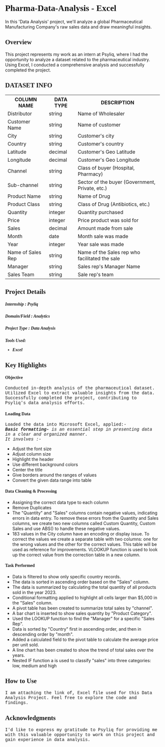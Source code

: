 <h1 style="font-family:verdana;">Pharma-Data-Analysis - Excel</h1> 
  <p>In this 'Data Analysis' project, we'll analyze a global Pharmaceutical     
     Manufacturing Company's raw sales data and draw meaningful insights.</p>
	
<h2 style="font-family:verdana;">Overview</h2>
  <p>This project represents my work as an intern at Psyliq, where I had the 
     opportunity to analyze a dataset related to the pharmaceutical industry. Using Excel, I conducted a 
     comprehensive analysis and successfully completed the project.</p>
	
<h2 style="font-family:verdana;">DATASET INFO</h2>
<div class="w3-container">
	<table class="w3-table-all w3-card-4">
		    <tr>
		      <th>COLUMN NAME</th>
		      <th>DATA TYPE</th>
		      <th>DESCRIPTION</th>
		    </tr>
		    <tr>
		      <td>Distributor</td>
		      <td>string</td>
		      <td>Name of Wholesaler</td>
		    </tr>
		    <tr>
		      <td>Customer Name</td>
		      <td>string</td>
		      <td>Name of customer</td>
		    </tr>
		    <tr>
		      <td>City</td>
		      <td>string</td>
		      <td>Customer's city</td>
		    </tr>
		    <tr>
		      <td>Country</td>
		      <td>string</td>
		      <td>Customer's country</td>
		    </tr>
		    <tr>
		        <td>Latitude</td>
		        <td>decimal</td>
		        <td>Customer's Geo Latitude</td>
		    </tr>
		    <tr>
		        <td>Longitude</td>
		        <td>decimal</td>
		        <td>Customer's Geo Longitude</td>
		    </tr>
		    <tr>
		        <td>Channel</td>
		        <td>string</td>
		        <td>Class of buyer (Hospital, Pharmacy)</td>
		    </tr>
		    <tr>
		        <td>Sub-channel</td>
		        <td>string</td>
		        <td>Sector of the buyer (Government, Private, etc.)</td>
		    </tr>    
		    <tr>
		      <td>Product Name</td>
		      <td>string</td>
		      <td>Name of Drug</td>
		    </tr>
		    <tr>
		      <td>Product Class</td>
		      <td>string</td>
		      <td>Class of Drug (Antibiotics, etc.)</td>
		    </tr>
		    <tr>
		      <td>Quantity</td>
		      <td>integer</td></td>
		      <td>Quantity purchased</td>
		    </tr>
		    <tr>
		      <td>Price</td>
		      <td>integer</td>
		      <td>Price product was sold for</td>
		    </tr>
		    <tr>
		        <td>Sales</td>
		        <td>decimal</td>
		        <td>Amount made from sale</td>
		    </tr>
		    <tr>
		      <td>Month</td>
		      <td>date</td>
		      <td>Month sale was made</td>
		    </tr>
		    <tr>
		      <td>Year</td>
		      <td>integer</td>
		      <td>Year sale was made</td>
		    </tr>
		    <tr>
		      <td>Name of Sales Rep</td>
		      <td>string</td>
		      <td>Name of the Sales rep who facilitated the sale</td>
		    </tr>
		    <tr>
		        <td>Manager</td>
		        <td>string</td>
		        <td>Sales rep's Manager Name</td>
		    </tr>
		    <tr>
		        <td>Sales Team</td>
		        <td>string</td>
		        <td>Sale rep's team</td>
		    </tr>
		</table>
 </div>
<h2 style="font-family:verdana;">Project Details</h2>
<h5 style="font-family:verdana;">Internship : Psyliq</h5>
<h5 style="font-family:verdana;">Domain/Field : Analytics</h5>
<h5 style="font-family:verdana;">Project Type : Data Analysis</h5>
<h5 style="font-family:verdana;">Tools Used:
<ul>
  <li>Excel</li>
</ul></h5>

<h2 style="font-family:verdana;">Key Highlights</h2>
<h4 style="font-family:verdana;">Objective</h4>
<p style="font-family:courier;">Conducted in-depth analysis of the pharmaceutical dataset. Utilized Excel to extract valuable insights from the data. Successfully completed the project, contributing to Psyliq's data analysis efforts.</p>

<h4 style="font-family:verdana;">Loading Data</h4>
<p style="font-family:courier;">Loaded the data into Microsoft Excel, applied:-<br>
<i><b>Basic formatting- </b> is an essential step in presenting data in a clear and organized manner.<br> 
	It involves :-</i>
        <ul>
          <li>Adjust the font size</li>
          <li>Adjust column size</li>
          <li>Highlight the header</li>
          <li>Use different background colors</li>
          <li>Center the title</li>
          <li>Give borders around the ranges of values</li>
	  <li>Convert the given data range into table</li>
        </ul>
    </li>
  </p>
  <h4 style="font-family:verdana;">Data Cleaning & Processing</h4>
  <ul>
	  <li>Assigning the correct data type to each column</li>
	  <li>Remove Duplicates</li>
   	  <li>The "Quantity" and "Sales" columns contain negative values, indicating errors in data entry. To 
              remove these errors from the Quantity and Sales columns, we create two new columns called 
              Custom Quantity, Custom Sales and use ABS() to handle these negative values.</li>
	  <li>183 values ​​in the City column have an encoding or display issue. To correct the values ​​we 
              create a separate table with two columns: one for the wrong values ​​and the other for the 
              correct values. This table will be used as reference for  improvements.
              VLOOKUP function is used to look up the correct value from the correction table in a new 
              column.</li>    	  
 </ul>
 <h4 style="font-family:verdana;">Task Performed</h4>
 <ul>
	 <li>Data is filtered to show only specific country records.</li>
	 <li>The data is sorted in ascending order based on the "Sales" column.</li>
	 <li>The data is summarized by calculating the total quantity of all products sold in the year 2023. 
         </li>
	 <li>Conditional formatting applied to highlight all cells larger than
             $5,000 in the "Sales" column.</li>
	 <li>A pivot table has been created to summarize total sales by "channel".</li>
	 <li>A bar chart is inserted to show sales quantity by "Product Category".</li>
	 <li>Used the LOOKUP function to find the "Manager" for a specific "Sales Rep".</li>
	 <li>Data is sorted by "Country" first in ascending order, and then in descending order by "month".
         </li>
	 <li>Added a calculated field to the pivot table to calculate the average price per unit sold.</li>
	 <li>A line chart has been created to show the trend of total sales over the years.</li>
	 <li>Nested IF function a is used to classify "sales" into three categories:
             low, medium and high</li>
 </ul>

 <h2 style="font-family:verdana;">How to Use</h2>
 <p style="font-family:courier;">I am attaching the link of, Excel file used for this  Data Analysis Project. 
    Feel free to explore the code and findings.</p>

<h2 style="font-family:verdana;">Acknowledgments</h2>
<p style="font-family:courier;">I'd like to express my gratitude to Psyliq for providing me with this 
   valuable opportunity to work on this project and gain experience in data analysis.</p>

